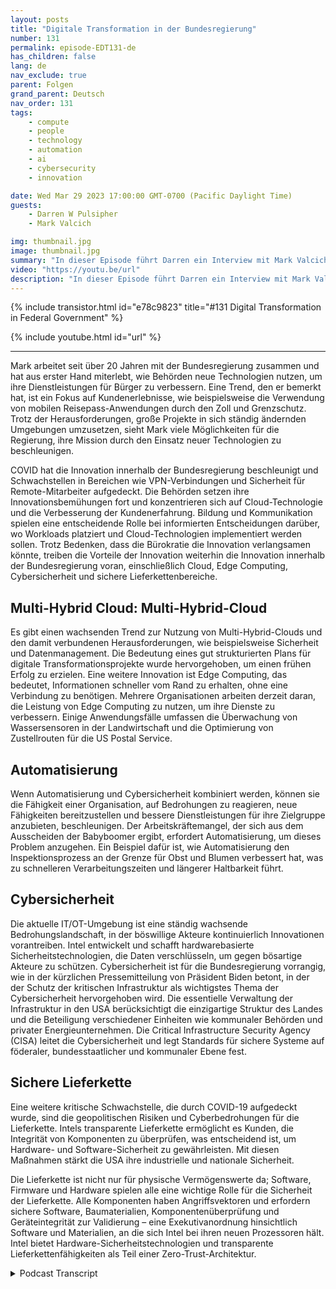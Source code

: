 ```yaml
---
layout: posts
title: "Digitale Transformation in der Bundesregierung"
number: 131
permalink: episode-EDT131-de
has_children: false
lang: de
nav_exclude: true
parent: Folgen
grand_parent: Deutsch
nav_order: 131
tags:
    - compute
    - people
    - technology
    - automation
    - ai
    - cybersecurity
    - innovation

date: Wed Mar 29 2023 17:00:00 GMT-0700 (Pacific Daylight Time)
guests:
    - Darren W Pulsipher
    - Mark Valcich

img: thumbnail.jpg
image: thumbnail.jpg
summary: "In dieser Episode führt Darren ein Interview mit Mark Valcich, dem Leiter und Geschäftsführer des Bundeszivilverwaltungssektors bei Intel. Marks langjährige Erfahrung kommt zum Vorschein, während er die aktuellen Trends der digitalen Transformation in der Bundeszivilverwaltung beschreibt."
video: "https://youtu.be/url"
description: "In dieser Episode führt Darren ein Interview mit Mark Valcich, dem Leiter und Geschäftsführer des Bundeszivilverwaltungssektors bei Intel. Marks langjährige Erfahrung kommt zum Vorschein, während er die aktuellen Trends der digitalen Transformation in der Bundeszivilverwaltung beschreibt."
---
```


<div>
{% include transistor.html id="e78c9823" title="#131 Digital Transformation in Federal Government" %}

{% include youtube.html id="url" %}
</div>

---

Mark arbeitet seit über 20 Jahren mit der Bundesregierung zusammen und hat aus erster Hand miterlebt, wie Behörden neue Technologien nutzen, um ihre Dienstleistungen für Bürger zu verbessern. Eine Trend, den er bemerkt hat, ist ein Fokus auf Kundenerlebnisse, wie beispielsweise die Verwendung von mobilen Reisepass-Anwendungen durch den Zoll und Grenzschutz. Trotz der Herausforderungen, große Projekte in sich ständig ändernden Umgebungen umzusetzen, sieht Mark viele Möglichkeiten für die Regierung, ihre Mission durch den Einsatz neuer Technologien zu beschleunigen.

COVID hat die Innovation innerhalb der Bundesregierung beschleunigt und Schwachstellen in Bereichen wie VPN-Verbindungen und Sicherheit für Remote-Mitarbeiter aufgedeckt. Die Behörden setzen ihre Innovationsbemühungen fort und konzentrieren sich auf Cloud-Technologie und die Verbesserung der Kundenerfahrung. Bildung und Kommunikation spielen eine entscheidende Rolle bei informierten Entscheidungen darüber, wo Workloads platziert und Cloud-Technologien implementiert werden sollen. Trotz Bedenken, dass die Bürokratie die Innovation verlangsamen könnte, treiben die Vorteile der Innovation weiterhin die Innovation innerhalb der Bundesregierung voran, einschließlich Cloud, Edge Computing, Cybersicherheit und sichere Lieferkettenbereiche.


## Multi-Hybrid Cloud: Multi-Hybrid-Cloud

Es gibt einen wachsenden Trend zur Nutzung von Multi-Hybrid-Clouds und den damit verbundenen Herausforderungen, wie beispielsweise Sicherheit und Datenmanagement. Die Bedeutung eines gut strukturierten Plans für digitale Transformationsprojekte wurde hervorgehoben, um einen frühen Erfolg zu erzielen. Eine weitere Innovation ist Edge Computing, das bedeutet, Informationen schneller vom Rand zu erhalten, ohne eine Verbindung zu benötigen. Mehrere Organisationen arbeiten derzeit daran, die Leistung von Edge Computing zu nutzen, um ihre Dienste zu verbessern. Einige Anwendungsfälle umfassen die Überwachung von Wassersensoren in der Landwirtschaft und die Optimierung von Zustellrouten für die US Postal Service.

## Automatisierung

Wenn Automatisierung und Cybersicherheit kombiniert werden, können sie die Fähigkeit einer Organisation, auf Bedrohungen zu reagieren, neue Fähigkeiten bereitzustellen und bessere Dienstleistungen für ihre Zielgruppe anzubieten, beschleunigen. Der Arbeitskräftemangel, der sich aus dem Ausscheiden der Babyboomer ergibt, erfordert Automatisierung, um dieses Problem anzugehen. Ein Beispiel dafür ist, wie Automatisierung den Inspektionsprozess an der Grenze für Obst und Blumen verbessert hat, was zu schnelleren Verarbeitungszeiten und längerer Haltbarkeit führt.

## Cybersicherheit

Die aktuelle IT/OT-Umgebung ist eine ständig wachsende Bedrohungslandschaft, in der böswillige Akteure kontinuierlich Innovationen vorantreiben. Intel entwickelt und schafft hardwarebasierte Sicherheitstechnologien, die Daten verschlüsseln, um gegen bösartige Akteure zu schützen. Cybersicherheit ist für die Bundesregierung vorrangig, wie in der kürzlichen Pressemitteilung von Präsident Biden betont, in der der Schutz der kritischen Infrastruktur als wichtigstes Thema der Cybersicherheit hervorgehoben wird. Die essentielle Verwaltung der Infrastruktur in den USA berücksichtigt die einzigartige Struktur des Landes und die Beteiligung verschiedener Einheiten wie kommunaler Behörden und privater Energieunternehmen. Die Critical Infrastructure Security Agency (CISA) leitet die Cybersicherheit und legt Standards für sichere Systeme auf föderaler, bundesstaatlicher und kommunaler Ebene fest.

## Sichere Lieferkette

Eine weitere kritische Schwachstelle, die durch COVID-19 aufgedeckt wurde, sind die geopolitischen Risiken und Cyberbedrohungen für die Lieferkette. Intels transparente Lieferkette ermöglicht es Kunden, die Integrität von Komponenten zu überprüfen, was entscheidend ist, um Hardware- und Software-Sicherheit zu gewährleisten. Mit diesen Maßnahmen stärkt die USA ihre industrielle und nationale Sicherheit.

Die Lieferkette ist nicht nur für physische Vermögenswerte da; Software, Firmware und Hardware spielen alle eine wichtige Rolle für die Sicherheit der Lieferkette. Alle Komponenten haben Angriffsvektoren und erfordern sichere Software, Baumaterialien, Komponentenüberprüfung und Geräteintegrität zur Validierung – eine Exekutivanordnung hinsichtlich Software und Materialien, an die sich Intel bei ihren neuen Prozessoren hält. Intel bietet Hardware-Sicherheitstechnologien und transparente Lieferkettenfähigkeiten als Teil einer Zero-Trust-Architektur.



<details>
<summary> Podcast Transcript </summary>

<p></p>

</details>
